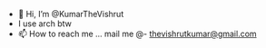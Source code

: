 - 👋 Hi, I’m @KumarTheVishrut
- I use arch btw
- 📫 How to reach me ...
mail me @- thevishrutkumar@gmail.com
<!---
KumarTheVishrut/KumarTheVishrut is a ✨ special ✨ repository because its `README.md` (this file) appears on your GitHub profile.
You can click the Preview link to take a look at your changes.
--->
